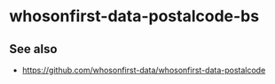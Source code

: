 # whosonfirst-data-postalcode-bs

## See also

* https://github.com/whosonfirst-data/whosonfirst-data-postalcode
